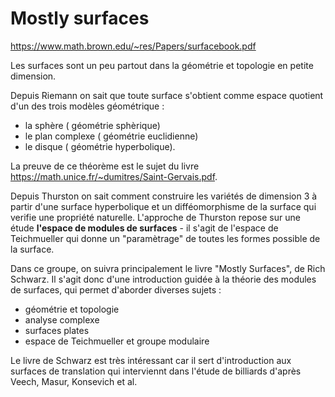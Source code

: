 # Mostly surfaces 

https://www.math.brown.edu/~res/Papers/surfacebook.pdf

Les surfaces sont un peu partout dans la géométrie et topologie en petite dimension.

Depuis Riemann on sait que toute surface s'obtient comme espace quotient 
d'un des trois modèles géométrique :

- la sphère ( géométrie sphèrique)
- le plan complexe ( géométrie euclidienne)
- le disque ( géométrie hyperbolique).

La preuve de ce théorème est le sujet du livre 
https://math.unice.fr/~dumitres/Saint-Gervais.pdf.

Depuis Thurston on sait comment construire les variétés de dimension 3
à partir d'une surface hyperbolique et un difféomorphisme de la surface
qui verifie une propriété naturelle. 
L'approche de Thurston repose sur une étude  **l'espace de 
modules de surfaces** - il s'agit de l'espace de Teichmueller
qui donne un "paramètrage" de toutes les formes possible de la surface.

Dans ce groupe, on suivra principalement le livre "Mostly Surfaces", 
de Rich Schwarz. Il s'agit donc d'une introduction guidée à la théorie 
des modules de surfaces, qui permet d'aborder diverses sujets :

- géométrie et topologie
- analyse complexe
- surfaces plates
- espace de Teichmueller et groupe modulaire

Le livre de Schwarz est très intéressant car il sert d'introduction
aux surfaces de translation qui interviennt dans l'étude de billiards
d'après Veech, Masur, Konsevich et al.




